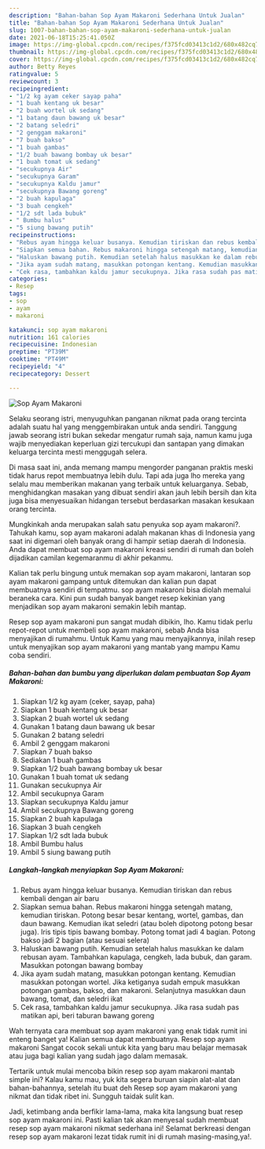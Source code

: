 ```yaml
---
description: "Bahan-bahan Sop Ayam Makaroni Sederhana Untuk Jualan"
title: "Bahan-bahan Sop Ayam Makaroni Sederhana Untuk Jualan"
slug: 1007-bahan-bahan-sop-ayam-makaroni-sederhana-untuk-jualan
date: 2021-06-18T15:25:41.050Z
image: https://img-global.cpcdn.com/recipes/f375fcd03413c1d2/680x482cq70/sop-ayam-makaroni-foto-resep-utama.jpg
thumbnail: https://img-global.cpcdn.com/recipes/f375fcd03413c1d2/680x482cq70/sop-ayam-makaroni-foto-resep-utama.jpg
cover: https://img-global.cpcdn.com/recipes/f375fcd03413c1d2/680x482cq70/sop-ayam-makaroni-foto-resep-utama.jpg
author: Betty Reyes
ratingvalue: 5
reviewcount: 3
recipeingredient:
- "1/2 kg ayam ceker sayap paha"
- "1 buah kentang uk besar"
- "2 buah wortel uk sedang"
- "1 batang daun bawang uk besar"
- "2 batang seledri"
- "2 genggam makaroni"
- "7 buah bakso"
- "1 buah gambas"
- "1/2 buah bawang bombay uk besar"
- "1 buah tomat uk sedang"
- "secukupnya Air"
- "secukupnya Garam"
- "secukupnya Kaldu jamur"
- "secukupnya Bawang goreng"
- "2 buah kapulaga"
- "3 buah cengkeh"
- "1/2 sdt lada bubuk"
- " Bumbu halus"
- "5 siung bawang putih"
recipeinstructions:
- "Rebus ayam hingga keluar busanya. Kemudian tiriskan dan rebus kembali dengan air baru"
- "Siapkan semua bahan. Rebus makaroni hingga setengah matang, kemudian tiriskan. Potong besar besar kentang, wortel, gambas, dan daun bawang. Kemudian ikat seledri (atau boleh dipotong potong besar juga). Iris tipis tipis bawang bombay. Potong tomat jadi 4 bagian. Potong bakso jadi 2 bagian (atau sesuai selera)"
- "Haluskan bawang putih. Kemudian setelah halus masukkan ke dalam rebusan ayam. Tambahkan kapulaga, cengkeh, lada bubuk, dan garam. Masukkan potongan bawang bombay"
- "Jika ayam sudah matang, masukkan potongan kentang. Kemudian masukkan potongan wortel. Jika ketiganya sudah empuk masukkan potongan gambas, bakso, dan makaroni. Selanjutnya masukkan daun bawang, tomat, dan seledri ikat"
- "Cek rasa, tambahkan kaldu jamur secukupnya. Jika rasa sudah pas matikan api, beri taburan bawang goreng"
categories:
- Resep
tags:
- sop
- ayam
- makaroni

katakunci: sop ayam makaroni 
nutrition: 161 calories
recipecuisine: Indonesian
preptime: "PT39M"
cooktime: "PT49M"
recipeyield: "4"
recipecategory: Dessert

---
```



![Sop Ayam Makaroni](https://img-global.cpcdn.com/recipes/f375fcd03413c1d2/680x482cq70/sop-ayam-makaroni-foto-resep-utama.jpg)

Selaku seorang istri, menyuguhkan panganan nikmat pada orang tercinta adalah suatu hal yang menggembirakan untuk anda sendiri. Tanggung jawab seorang istri bukan sekedar mengatur rumah saja, namun kamu juga wajib menyediakan keperluan gizi tercukupi dan santapan yang dimakan keluarga tercinta mesti menggugah selera.

Di masa  saat ini, anda memang mampu mengorder panganan praktis meski tidak harus repot membuatnya lebih dulu. Tapi ada juga lho mereka yang selalu mau memberikan makanan yang terbaik untuk keluarganya. Sebab, menghidangkan masakan yang dibuat sendiri akan jauh lebih bersih dan kita juga bisa menyesuaikan hidangan tersebut berdasarkan masakan kesukaan orang tercinta. 



Mungkinkah anda merupakan salah satu penyuka sop ayam makaroni?. Tahukah kamu, sop ayam makaroni adalah makanan khas di Indonesia yang saat ini digemari oleh banyak orang di hampir setiap daerah di Indonesia. Anda dapat membuat sop ayam makaroni kreasi sendiri di rumah dan boleh dijadikan camilan kegemaranmu di akhir pekanmu.

Kalian tak perlu bingung untuk memakan sop ayam makaroni, lantaran sop ayam makaroni gampang untuk ditemukan dan kalian pun dapat membuatnya sendiri di tempatmu. sop ayam makaroni bisa diolah memalui beraneka cara. Kini pun sudah banyak banget resep kekinian yang menjadikan sop ayam makaroni semakin lebih mantap.

Resep sop ayam makaroni pun sangat mudah dibikin, lho. Kamu tidak perlu repot-repot untuk membeli sop ayam makaroni, sebab Anda bisa menyajikan di rumahmu. Untuk Kamu yang mau menyajikannya, inilah resep untuk menyajikan sop ayam makaroni yang mantab yang mampu Kamu coba sendiri.

<!--inarticleads1-->

##### Bahan-bahan dan bumbu yang diperlukan dalam pembuatan Sop Ayam Makaroni:

1. Siapkan 1/2 kg ayam (ceker, sayap, paha)
1. Siapkan 1 buah kentang uk besar
1. Siapkan 2 buah wortel uk sedang
1. Gunakan 1 batang daun bawang uk besar
1. Gunakan 2 batang seledri
1. Ambil 2 genggam makaroni
1. Siapkan 7 buah bakso
1. Sediakan 1 buah gambas
1. Siapkan 1/2 buah bawang bombay uk besar
1. Gunakan 1 buah tomat uk sedang
1. Gunakan secukupnya Air
1. Ambil secukupnya Garam
1. Siapkan secukupnya Kaldu jamur
1. Ambil secukupnya Bawang goreng
1. Siapkan 2 buah kapulaga
1. Siapkan 3 buah cengkeh
1. Siapkan 1/2 sdt lada bubuk
1. Ambil  Bumbu halus
1. Ambil 5 siung bawang putih




<!--inarticleads2-->

##### Langkah-langkah menyiapkan Sop Ayam Makaroni:

1. Rebus ayam hingga keluar busanya. Kemudian tiriskan dan rebus kembali dengan air baru
1. Siapkan semua bahan. Rebus makaroni hingga setengah matang, kemudian tiriskan. Potong besar besar kentang, wortel, gambas, dan daun bawang. Kemudian ikat seledri (atau boleh dipotong potong besar juga). Iris tipis tipis bawang bombay. Potong tomat jadi 4 bagian. Potong bakso jadi 2 bagian (atau sesuai selera)
1. Haluskan bawang putih. Kemudian setelah halus masukkan ke dalam rebusan ayam. Tambahkan kapulaga, cengkeh, lada bubuk, dan garam. Masukkan potongan bawang bombay
1. Jika ayam sudah matang, masukkan potongan kentang. Kemudian masukkan potongan wortel. Jika ketiganya sudah empuk masukkan potongan gambas, bakso, dan makaroni. Selanjutnya masukkan daun bawang, tomat, dan seledri ikat
1. Cek rasa, tambahkan kaldu jamur secukupnya. Jika rasa sudah pas matikan api, beri taburan bawang goreng




Wah ternyata cara membuat sop ayam makaroni yang enak tidak rumit ini enteng banget ya! Kalian semua dapat membuatnya. Resep sop ayam makaroni Sangat cocok sekali untuk kita yang baru mau belajar memasak atau juga bagi kalian yang sudah jago dalam memasak.

Tertarik untuk mulai mencoba bikin resep sop ayam makaroni mantab simple ini? Kalau kamu mau, yuk kita segera buruan siapin alat-alat dan bahan-bahannya, setelah itu buat deh Resep sop ayam makaroni yang nikmat dan tidak ribet ini. Sungguh taidak sulit kan. 

Jadi, ketimbang anda berfikir lama-lama, maka kita langsung buat resep sop ayam makaroni ini. Pasti kalian tak akan menyesal sudah membuat resep sop ayam makaroni nikmat sederhana ini! Selamat berkreasi dengan resep sop ayam makaroni lezat tidak rumit ini di rumah masing-masing,ya!.

